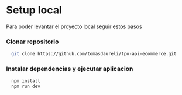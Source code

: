 # Setup local

Para poder levantar el proyecto local seguir estos pasos

### Clonar repositorio

```bash
  git clone https://github.com/tomasdaureli/tpo-api-ecommerce.git
```

### Instalar dependencias y ejecutar aplicacion
```bash
  npm install
  npm run dev
```
